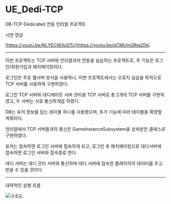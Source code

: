 # UE_Dedi-TCP
 DB-TCP-Dedicated 연동 언리얼 프로젝트

시연 영상

[https://youtu.be/NLYECWXoDTc](https://youtu.be/pCMUmQRwZ0k)

---

이번 프로젝트는 TCP 서버와 언리얼과의 연동을 실습하는 프로젝트로, 주 기능은 로그인/회원가입과 매치매이킹이다.

로그인은 주로 웹서버 방식을 사용하나, 이번 프로젝트에서는 오로지 실습을 목적으로 TCP 서버를 사용하여 구현하였다.

로그인 TCP 서버와 데디케이트 서버 관리용 TCP 서버로 총 2개의 TCP 서버를 구현하였고, 두 서버는 서로 통신하게끔 하였다.

DB는 유저 정보를 담는 테이블 하나를 사용했으며, 추가 기능에 따라 테이블을 확장할 계획이다.

언리얼에서 TCP 서버들과의 통신은 GameInstanceSubsystem을 상속받은 클래스로 구현하였다.

유저는 접속하면 로그인 서버에 접속하게 되고, 로그인 후 매치매이킹으로 데디서버에 접속하면 로그인 서버와 접속종료 한다.

데디 서버는 데디 관리 서버와 통신하며 데디 서버에 접속한 플레이어의 데이터를 주고받을 수 있을 것이다.

---

대략적인 실행 흐름

![구조도](https://github.com/jjw1270/UE_Dedi_TCP/assets/34919593/a416aa37-f641-4de5-bc3f-657bcf43bafc)

